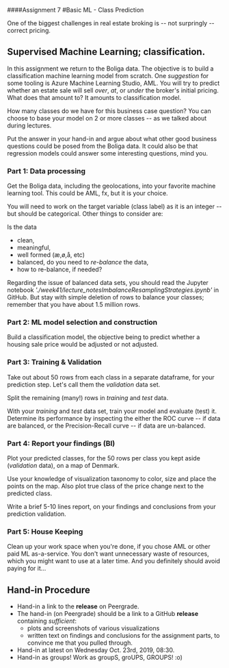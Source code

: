 ####Assignment 7
#Basic ML - Class Prediction

One of the biggest challenges in real estate broking is -- not surpringly -- correct pricing. 

## Supervised Machine Learning; classification.

In this assignment we return to the Boliga data. The objective is to build a classification machine learning model from scratch. One _suggestion_ for some tooling is Azure Machine Learning Studio, AML. You will try to predict whether an estate sale will sell _over_, _at_, or _under_ the broker's initial pricing. What does that amount to? It amounts to classification model. 

How many classes do we have for this business case question? You can choose to base your model on 2 or more classes -- as we talked about during lectures.

Put the answer in your hand-in and argue about what other good business questions could be posed from the Boliga data. It could also be that regression models could answer some interesting questions, mind you.

### Part 1: Data processing
Get the Boliga data, including the geolocations, into your favorite machine learning tool. This could be AML, fx, but it is your choice. 

You will need to work on the target variable (class label) as it is an integer -- but should be categorical. Other things to consider are:

Is the data 

  * clean, 
  * meaningful, 
  * well formed (æ,ø,å, etc) 
  * balanced, do you need to _re-balance_ the data,
  * how to re-balance, if needed?

Regarding the issue of balanced data sets, you should read the Jupyter notebook _'./week41/lecture_notesImbalanceResamplingStrategies.ipynb'_ in GitHub. But stay with simple deletion of rows to balance your classes; remember that you have about 1.5 million rows.

### Part 2: ML model selection and construction 
Build a classification model, the objective being to predict whether a housing sale price would be adjusted or not adjusted. 

### Part 3: Training & Validation
Take out about 50 rows from each class in a separate dataframe, for your prediction step. Let's call them the _validation_ data set.

Split the remaining (many!) rows in _training_ and _test_ data. 

With your _training_ and _test_ data set, train your model and evaluate (test) it. Determine its performance by inspecting the either the ROC curve -- if data are balanced, or the Precision-Recall curve -- if data are un-balanced. 

### Part 4: Report your findings (BI)
Plot your predicted classes, for the 50 rows per class you kept aside (_validation_ data), on a map of Denmark. 

Use your knowledge of visualization taxonomy to color, size and place the points on the map. Also plot true class of the price change next to the predicted class.

Write a brief 5-10 lines report, on your findings and conclusions from your prediction validation.

### Part 5: House Keeping
Clean up your work space when you're done, if you chose AML or other paid ML as-a-service. You don't want unnecessary waste of resources, which you might want to use at a later time. And you definitely should avoid paying for it...

## Hand-in Procedure

  * Hand-in a link to the **release** on Peergrade.
  * The hand-in (on Peergrade) should be a link to a GitHub **release** containing _sufficient_: 
    - plots and screenshots of various visualizations
    - written text on findings and conclusions 
    for the assignment parts, to convince me that you pulled through.
  * Hand-in at latest on Wednesday Oct. 23rd, 2019, 08:30.
  * Hand-in as groups! Work as groupS, groUPS, GROUPS!  :o) 
